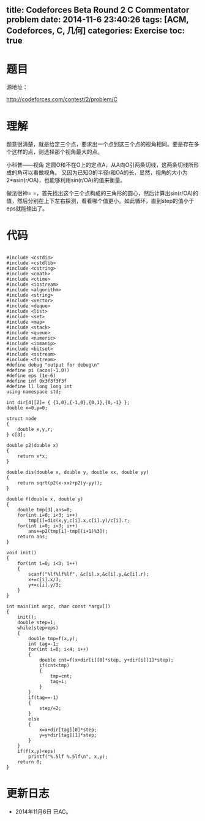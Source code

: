 title: Codeforces Beta Round 2 C Commentator problem
date: 2014-11-6 23:40:26
tags: [ACM, Codeforces, C, 几何]
categories: Exercise
toc: true
---
# 题目
源地址：

http://codeforces.com/contest/2/problem/C

# 理解
题意很清楚，就是给定三个点，要求出一个点到这三个点的视角相同。要是存在多个这样的点，则选择那个视角最大的点。

>
小科普——视角
定圆O和不在O上的定点A，从A向O引两条切线，这两条切线所形成的角可以看做视角。
又因为已知O的半径r和OA的长，显然，视角的大小为2*asin(r/OA)，也能够利用sin(r/OA)的值来衡量。

做法很神= =，首先找出这个三个点构成的三角形的圆心，然后计算出sin(r/OA)的值，然后分别在上下左右探测，看看哪个值更小。如此循环，直到step的值小于eps就能输出了。

<!-- more -->

# 代码

```

#include <cstdio>
#include <cstdlib>
#include <cstring>
#include <cmath>
#include <ctime>
#include <iostream>
#include <algorithm>
#include <string>
#include <vector>
#include <deque>
#include <list>
#include <set>
#include <map>
#include <stack>
#include <queue>
#include <numeric>
#include <iomanip>
#include <bitset>
#include <sstream>
#include <fstream>
#define debug "output for debug\n"
#define pi (acos(-1.0))
#define eps (1e-6)
#define inf 0x3f3f3f3f
#define ll long long int
using namespace std;

int dir[4][2]= { {1,0},{-1,0},{0,1},{0,-1} };
double x=0,y=0;

struct node
{
    double x,y,r;
} c[3];

double p2(double x)
{
    return x*x;
}

double dis(double x, double y, double xx, double yy)
{
    return sqrt(p2(x-xx)+p2(y-yy));
}

double f(double x, double y)
{
    double tmp[3],ans=0;
    for(int i=0; i<3; i++)
        tmp[i]=dis(x,y,c[i].x,c[i].y)/c[i].r;
    for(int i=0; i<3; i++)
        ans+=p2(tmp[i]-tmp[(i+1)%3]);
    return ans;
}

void init()
{
    for(int i=0; i<3; i++)
    {
        scanf("%lf%lf%lf", &c[i].x,&c[i].y,&c[i].r);
        x+=c[i].x/3;
        y+=c[i].y/3;
    }
}

int main(int argc, char const *argv[])
{
    init();
    double step=1;
    while(step>eps)
    {
        double tmp=f(x,y);
        int tag=-1;
        for(int i=0; i<4; i++)
        {
            double cnt=f(x+dir[i][0]*step, y+dir[i][1]*step);
            if(cnt<tmp)
            {
                tmp=cnt;
                tag=i;
            }
        }
        if(tag==-1)
        {
            step/=2;
        }
        else
        {
            x=x+dir[tag][0]*step;
            y=y+dir[tag][1]*step;
        }
    }
    if(f(x,y)<eps)
        printf("%.5lf %.5lf\n", x,y);
    return 0;
}

```

# 更新日志
- 2014年11月6日 已AC。